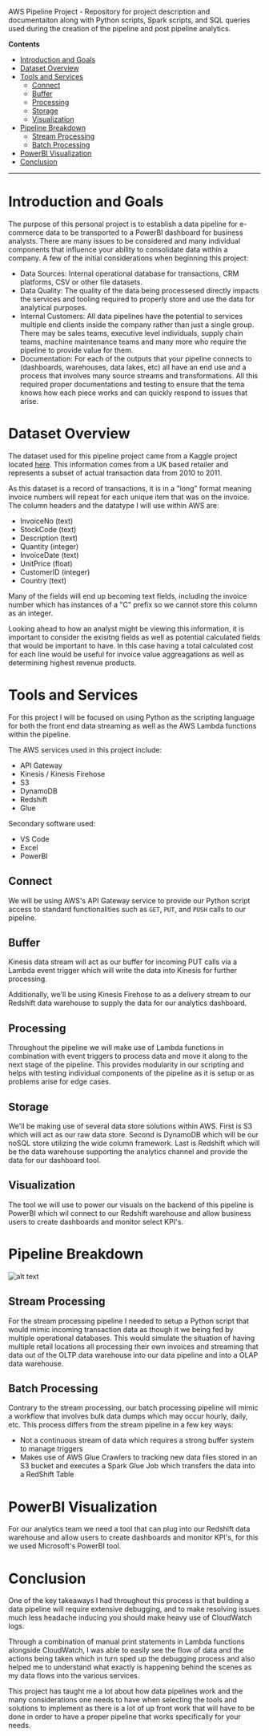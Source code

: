 AWS Pipeline Project - Repository for project description and documentaiton along with Python scripts, Spark scripts, and SQL queries used during the creation of the pipeline and post pipeline analytics.

**Contents**

- [Introduction and Goals](#introduction-and-goals)
- [Dataset Overview](#dataset-overview)
- [Tools and Services](#tools-and-services)
  - [Connect](#connect)
  - [Buffer](#buffer)
  - [Processing](#processing)
  - [Storage](#storage)
  - [Visualization](#visualization)
- [Pipeline Breakdown](#pipeline-breakdown)
  - [Stream Processing](#stream-processing)
  - [Batch Processing](#batch-processing)
- [PowerBI Visualization](#powerbi-visualization)
- [Conclusion](#conclusion)

---

# Introduction and Goals
The purpose of this personal project is to establish a data pipeline for e-commerce data to be transported to a PowerBI dashboard for business analysts. There are many issues to be considered and many individual components that influence your ability to consolidate data within a company. A few of the initial considerations when beginning this project:

- Data Sources: Internal operational database for transactions, CRM platforms, CSV or other file datasets.
- Data Quality: The quality of the data being processesed directly impacts the services and tooling required to properly store and use the data for analytical purposes.
- Internal Customers: All data pipelines have the potential to services multiple end clients inside the company rather than just a single group. There may be sales teams, executive level individuals, supply chain teams, machine maintenance teams and many more who require the pipeline to provide value for them.
- Documentation: For each of the outputs that your pipeline connects to (dashboards, warehouses, data lakes, etc) all have an end use and a process that involves many source streams and transformations. All this required proper documentations and testing to ensure that the tema knows how each piece works and can quickly respond to issues that arise.


# Dataset Overview
The dataset used for this pipeline project came from a Kaggle project located [here](https://www.kaggle.com/datasets/carrie1/ecommerce-data). This information comes from a UK based retailer and represents a subset of actual transaction data from 2010 to 2011.

As this dataset is a record of transactions, it is in a "long" format meaning invoice numbers will repeat for each unique item that was on the invoice. The column headers and the datatype I will use within AWS are:

- InvoiceNo (text)
- StockCode (text)
- Description (text)
- Quantity (integer)
- InvoiceDate (text)
- UnitPrice (float)
- CustomerID (integer)
- Country (text)

Many of the fields will end up becoming text fields, including the invoice number which has instances of a "C" prefix so we cannot store this column as an integer.

Looking ahead to how an analyst might be viewing this information, it is important to consider the exisitng fields as well as potential calculated fields that would be important to have. In this case having a total calculated cost for each line would be useful for invoice value aggreagations as well as determining highest revenue products.

# Tools and Services
For this project I will be focused on using Python as the scripting language for both the front end data streaming as well as the AWS Lambda functions within the pipeline.

The AWS services used in this project include:
- API Gateway
- Kinesis / Kinesis Firehose
- S3
- DynamoDB
- Redshift
- Glue

Secondary software used:
- VS Code
- Excel
- PowerBI

## Connect
We will be using AWS's API Gateway service to provide our Python script access to standard functionalities such as `GET`, `PUT`, and `PUSH` calls to our pipeline. 

## Buffer
Kinesis data stream will act as our buffer for incoming PUT calls via a Lambda event trigger which will write the data into Kinesis for further processing.

Additionally, we'll be using Kinesis Firehose to as a delivery stream to our Redshift data warehouse to supply the data for our analytics dashboard.

## Processing
Throughout the pipeline we will make use of Lambda functions in combination with event triggers to process data and move it along to the next stage of the pipeline. This provides modularity in our scripting and helps with testing individual components of the pipeline as it is setup or as problems arise for edge cases.

## Storage
We'll be making use of several data store solutions within AWS. First is S3 which will act as our raw data store. Second is DynamoDB which will be our noSQL store utilizing the wide column framework. Last is Redshift which will be the data warehouse supporting the analytics channel and provide the data for our dashboard tool.

## Visualization
The tool we will use to power our visuals on the backend of this pipeline is PowerBI  which wil connect to our Redshift warehouse and allow business users to create dashboards and monitor select KPI's.

# Pipeline Breakdown

![alt text](ref-images/pipeline_board.png)

## Stream Processing

For the stream processing pipeline I needed to setup a Python script that would mimic incoming transaction data as though it we being fed by multiple operational databases. This would simulate the situation of having multiple retail locations all processing their own invoices and streaming that data out of the OLTP data warehouse into our data pipeline and into a OLAP data warehouse.

<flow diagram here>

## Batch Processing

Contrary to the stream processing, our batch processing pipeline will mimic a workflow that involves bulk data dumps which may occur hourly, daily, etc. This process differs from the stream pipeline in a few key ways:

- Not a continuous stream of data which requires a strong buffer system to manage triggers
- Makes use of AWS Glue Crawlers to tracking new data files stored in an S3 bucket and executes a Spark Glue Job which transfers the data into a RedShift Table

<flow diagram here>

# PowerBI Visualization

For our analytics team we need a tool that can plug into our Redshift data warehouse and allow users to create dashboards and monitor KPI's, for this we used Microsoft's PowerBI tool. 

<screenshots of dashboard>

# Conclusion

One of the key takeaways I had throughout this process is that building a data pipeline will require extensive debugging, and to make resolving issues much less headache inducing you should make heavy use of CloudWatch logs. 

Through a combination of manual print statements in Lambda functions alongside CloudWatch, I was able to easily see the flow of data and the actions being taken which in turn sped up the debugging process and also helped me to understand what exactly is happening behind the scenes as my data flows into the various services.

This project has taught me a lot about how data pipelines work and the many considerations one needs to have when selecting the tools and solutions to implement as there is a lot of up front work that will have to be done in order to have a proper pipeline that works specifically for your needs.